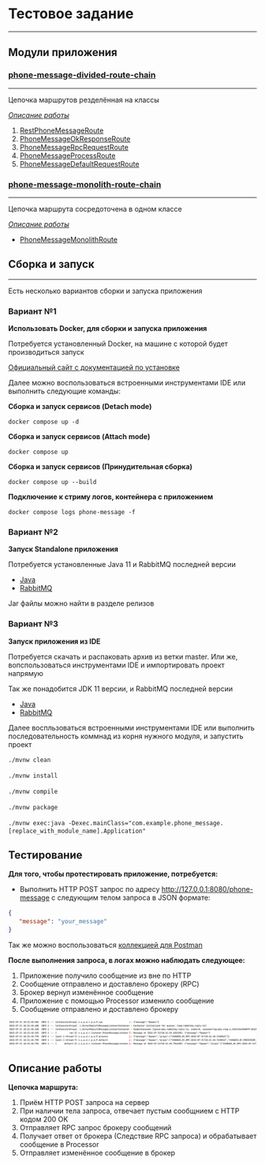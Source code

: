 # Тестовое задание
***
## Модули приложения
### [phone-message-divided-route-chain](./phone-message-divided-route-chain/)
***
Цепочка маршрутов резделённая на классы

_[Описание работы](#explanation)_

1. [RestPhoneMessageRoute](./phone-message-divided-route-chain/src/main/java/com/example/phone_message/divided_route_chain/route/phone/message/RestPhoneMessageRoute.java) 
2. [PhoneMessageOkResponseRoute](./phone-message-divided-route-chain/src/main/java/com/example/phone_message/divided_route_chain/route/phone/message/PhoneMessageOkResponseRoute.java) 
3. [PhoneMessageRpcRequestRoute](./phone-message-divided-route-chain/src/main/java/com/example/phone_message/divided_route_chain/route/phone/message/PhoneMessageRpcRequestRoute.java) 
4. [PhoneMessageProcessRoute](./phone-message-divided-route-chain/src/main/java/com/example/phone_message/divided_route_chain/route/phone/message/PhoneMessageProcessRoute.java)
5. [PhoneMessageDefaultRequestRoute](./phone-message-divided-route-chain/src/main/java/com/example/phone_message/divided_route_chain/route/phone/message/PhoneMessageDefaultRequestRoute.java)

### [phone-message-monolith-route-chain](./phone-message-monolith-route-chain/)
***
Цепочка маршрута сосредоточена в одном классе

_[Описание работы](#explanation)_

* [PhoneMessageMonolithRoute](./phone-message-monolith-route-chain/src/main/java/com/example/phone_message/monolith_route_chain/route/phone/message/PhoneMessageMonolithRoute.java)

## Сборка и запуск
***
Есть несколько вариантов сборки и запуска приложения

### Вариант №1
**Использовать Docker, для сборки и запуска приложения**

Потребуется установленный Docker, на машине с которой будет производиться запуск

[Официальный сайт с документацией по установке](https://docs.docker.com/engine/install/)

Далее можно воспользоваться встроенными инструментами IDE или выполнить следующие команды:

**Сборка и запуск сервисов (Detach mode)**
```
docker compose up -d
```
**Сборка и запуск сервисов (Attach mode)**
```
docker compose up
```
**Сборка и запуск сервисов (Принудительная сборка)**
```
docker compose up --build
```
**Подключение к стриму логов, контейнера с приложением**
```
docker compose logs phone-message -f
```

### Вариант №2
**Запуск Standalone приложения**

Потребуется установленные Java 11 и RabbitMQ последней версии

* [Java](https://jdk.java.net/archive/)
* [RabbitMQ](https://www.rabbitmq.com/download.html)

Jar файлы можно найти в разделе релизов

### Вариант №3
**Запуск приложения из IDE**

Потребуется скачать и распаковать архив из ветки master.
Или же, вопспользоваться инструментами IDE и импортировать проект напрямую

Так же понадобится JDK 11 версии, и RabbitMQ последней версии

* [Java](https://jdk.java.net/archive/)
* [RabbitMQ](https://www.rabbitmq.com/download.html)

Далее воспльзоваться встроенными инструментами IDE или выполнить последовательность коммнад из корня нужного модуля, и запустить проект
```
./mvnw clean

./mvnw install

./mvnw compile

./mvnw package

./mvnw exec:java -Dexec.mainClass="com.example.phone_message.[replace_with_module_name].Application"
```

## Тестирование
**Для того, чтобы протестировать приложение, потребуется:**

* Выполнить HTTP POST запрос по адресу http://127.0.0.1:8080/phone-message
с следующим телом запроса в JSON формате:
```json
{
   "message": "your_message"
}
```

Так же можно воспользоваться [коллекцией для Postman](./Phone%20Message.postman_collection.json)

**После выполнения запроса, в логах можно наблюдать следующее:**

1. Приложение получило сообщение из вне по HTTP
2. Сообщение отправлено и доставлено брокеру (RPC)
3. Брокер вернул изменённое сообщение
4. Приложение с помощью Processor изменило сообщение
5. Сообщение отправлено и доставлено брокеру

![](./logs-explanation.png)
<a name="explanation"><h2>Описание работы</h2></a>

[1]:[]

**Цепочка маршрута:**

1. Приём HTTP POST запроса на сервер
2. При наличии тела запроса, отвечает пустым сообщнием с HTTP кодом 200 OK
3. Отправляет RPC запрос брокеру сообщений
4. Получает ответ от брокера (Следствие RPC запроса)
   и обрабатывает сообщение в Processor
5. Отправляет изменённое сообщение в брокер